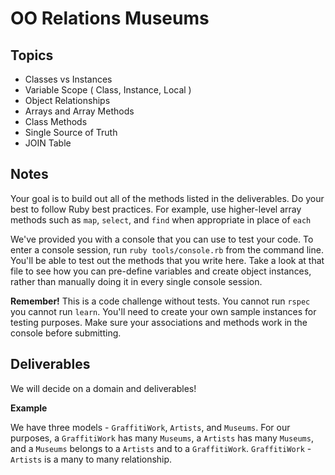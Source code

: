 OO Relations Museums
===================

## Topics

- Classes vs Instances
- Variable Scope ( Class, Instance, Local )
- Object Relationships
- Arrays and Array Methods
- Class Methods
- Single Source of Truth
- JOIN Table

## Notes

Your goal is to build out all of the methods listed in the deliverables. Do your best to follow Ruby best practices. For example, use higher-level array methods such as `map`, `select`, and `find` when appropriate in place of `each`

We've provided you with a console that you can use to test your code. To enter a console session, run `ruby tools/console.rb` from the command line. You'll be able to test out the methods that you write here. Take a look at that file to see how you can pre-define variables and create object instances, rather than manually doing it in every single console session.

**Remember!** This is a code challenge without tests. You cannot run `rspec` you cannot run `learn`. You'll need to create your own sample instances for testing purposes. Make sure your associations and methods work in the console before submitting.

## Deliverables

We will decide on a domain and deliverables!

**Example**

We have three models - `GraffitiWork`, `Artists`, and `Museums`. For our purposes, a `GraffitiWork` has many `Museums`, a `Artists` has many `Museums`, and a `Museums` belongs to a `Artists` and to a `GraffitiWork`. `GraffitiWork` - `Artists` is a many to many relationship.
